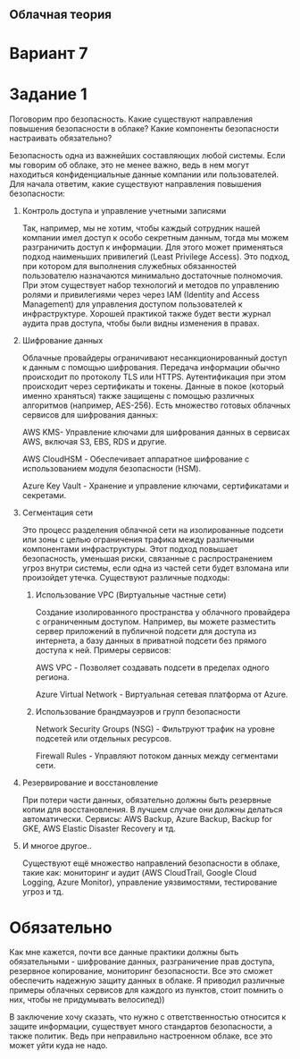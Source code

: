 ## Облачная теория 

# Вариант 7

# Задание 1 

Поговорим про безопасность. Какие существуют направления повышения безопасности в облаке?
Какие компоненты безопасности настраивать обязательно?


Безопасность одна из важнейших составляющих любой системы. Если мы говорим об облаке, это не менее важно, ведь в нем могут находиться конфиденциальные данные компании или пользователей. Для начала ответим, какие существуют направления повышения безопасности:

1. Контроль доступа и управление учетными записями

   Так, например, мы не хотим, чтобы каждый сотрудник нашей компании имел доступ к особо секретным данным, тогда мы можем разграничить доступ к информации. Для этого может применяться подход наименьших привилегий (Least Privilege Access). Это подход, при котором для выполнения служебных обязанностей пользователю назначаются минимально достаточные полномочия. При этом существует набор технологий и методов по управлению ролями и привилегиями через через IAM (Identity and Access Management) для управления доступом пользователей к инфраструктуре. Хорошей практикой также будет вести журнал аудита прав доступа, чтобы были видны изменения в правах.

2. Шифрование данных

   Облачные провайдеры ограничивают несанкционированный доступ к данным с помощью шифрования. Передача информации обычно происходит по протоколу TLS или HTTPS. Аутентификация при этом происходит через сертификаты и токены. Данные в покое (который именно храняться) также защищены с помощью различных алгоритмов (например, AES-256). Есть множество готовых облачных сервисов для шифрования данных:
   
   AWS KMS- Управление ключами для шифрования данных в сервисах AWS, включая S3, EBS, RDS и другие.

   AWS CloudHSM - Обеспечивает аппаратное шифрование с использованием модуля безопасности (HSM).

   Azure Key Vault - Хранение и управление ключами, сертификатами и секретами.

3. Сегментация сети

   Это процесс разделения облачной сети на изолированные подсети или зоны с целью ограничения трафика между различными компонентами инфраструктуры. Этот подход повышает безопасность, уменьшая риски, связанные с распространением угроз внутри системы, если одна из частей сети будет взломана или произойдет утечка. Существуют различные подходы:

   1. Использование VPC (Виртуальные частные сети)

      Создание изолированного пространства у облачного провайдера с ограниченным доступом. Например, вы можете разместить сервер приложений в публичной подсети для доступа из интернета, а базу данных в приватной подсети без прямого доступа к ней. Примеры сервисов:

      AWS VPC - Позволяет создавать подсети в пределах одного региона.

      Azure Virtual Network - Виртуальная сетевая платформа от Azure.

   2. Использование брандмауэров и групп безопасности

      Network Security Groups (NSG) - Фильтруют трафик на уровне подсетей или отдельных ресурсов.

      Firewall Rules - Управляют потоком данных между сегментами сети.

4. Резервирование и восстановление

   При потери части данных, обязательно должны быть резервные копии для восстановления. В лучшем случае они должны делаться автоматически. Сервисы: AWS Backup, Azure Backup, Backup for GKE, AWS Elastic Disaster Recovery и тд.

5. И многое другое..

   Существуют ещё множество направлений безопасности в облаке, такие как: мониторинг и аудит (AWS CloudTrail, Google Cloud Logging, Azure Monitor), управление уязвимостями, тестирование угроз и тд.

# Обязательно

Как мне кажется, почти все данные практики должны быть обязательными - шифрование данных, разграничение прав доступа, резервное копирование, мониторинг безопасности. Все это сможет обеспечить надежную защиту данных в облаке. Я приводил различные примеры облачных сервисов для каждого из пунктов, стоит помнить о них, чтобы не придумывать велосипед))

В заключение хочу сказать, что нужно с ответственностью относится к защите информации, существует много стандартов безопасности, а также политик. Ведь при неправильно настроенном облаке, все это может уйти куда не надо.
